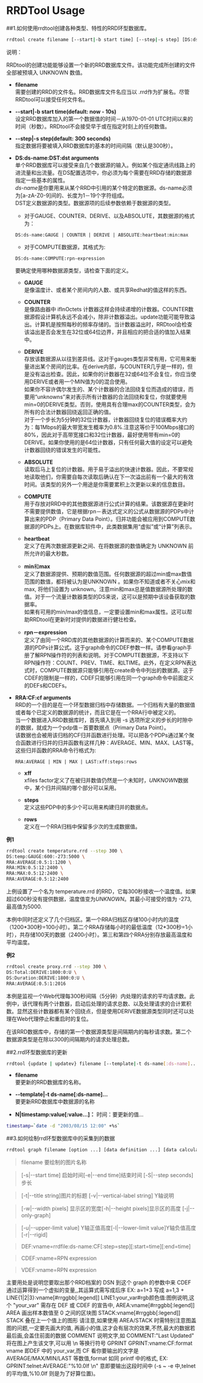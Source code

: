 # RRDTool Usage

##1.如何使用rrdtool创建各种类型、特性的RRD环型数据库。


```bash
rrdtool create filename [--start|-b start time] [--step|-s step] [DS:ds-name:DST:dst arguments] [RRA:CF:cf arguments]
```

说明：

RRDtool的创建功能能够设置一个新的RRD数据库文件。该功能完成所创建的文件全部被预填入 UNKNOWN 数值。

* **filename**   
    需要创建的RRD的文件名。RRD数据库文件名应当以 .rrd作为扩展名。尽管RRDtool可以接受任何文件名。

* **--start|-b start time(default: now - 10s)**  
    设定RRD数据库加入的第一个数据值的时间－从1970-01-01 UTC时间以来的时间（秒数）。RRDtool不会接受早于或在指定时刻上的任何数值。

* **--step|-s step(default: 300 seconds)**   
    指定数据将要被填入RRD数据库的基本的时间间隔（默认是300秒）。

* **DS:ds-name:DST:dst arguments**   
    单个RRD数据库可以接受来自几个数据源的输入。例如某个指定通讯线路上的进流量和出流量。在DS配置选项中，你必须为每个需要在RRD存储的数据源指定一些基本的属性。  
    *ds-name*是你要用来从某个RRD中引用的某个特定的数据源。ds-name必须为[a-zA-Z0-9]间的、长度为1－19个字符组成。  
    DST定义数据源的类型。数据源项的后续参数依赖于数据源的类型。   

    - 对于GAUGE、COUNTER、DERIVE、以及ABSOLUTE，其数据源的格式为：  
    ```
    DS:ds-name:GAUGE | COUNTER | DERIVE | ABSOLUTE:heartbeat:min:max
    ```  

    - 对于COMPUTE数据源，其格式为:  
    ```
    DS:ds-name:COMPUTE:rpn-expression
    ```

    要确定使用哪种数据源类型，请检查下面的定义。
    - **GAUGE**  
    是像温度计、或者某个房间内的人数、或共享Redhat的值这样的东西。

    - **COUNTER**  
    是像路由器中 ifInOctets 计数器这样会持续递增的计数器。COUNTER数据源假设计算机永远不会减小，除非计数器溢出。update功能可能导致溢出。计算机是按照每秒的频率存储的。当计数器溢出时，RRDtool会检查该溢出是否会发生在32位或64位边界，并且相应的把合适的值加入结果中。

    - **DERIVE**  
    存放该数据源从以往到差异线。这对于gauges类型非常有用，它可用来衡量进出某个房间的比率。在derive内部，与COUNTER几乎是一样的，但是没有溢出检查。因此，如果你的计数器在32或64位不会复位，你应当使用DERIVE或者用一个MIN值为0的混合使用。  
如果你不容许偶尔发生的、某个计数器的合法回绕复位而造成的错误，而要用“unknowns”来对表示所有计数器的合法回绕和复位，你就要使用min=0的DERIVE类型。否则，使用具有合理max的COUNTER类型，会为所有的合法计数器回绕返回正确的值。  
对于一个步长为5分钟的32位计数器，计数器回绕复位的错误概率大约为：每1Mbps的最大带宽发生概率为0.8%.注意这等价于100Mbps接口的80%，因此对于高带宽接口和32位计数器，最好使用带有min=0的DERIVE。如果你使用的是64位计数器，只有任何最大值的设定可以避免计数器回绕的错误发生的可能性。  

    - **ABSOLUTE**  
读取后马上复位的计数器。用于易于溢出的快速计数器。因此，不要常规地读取他们，你需要自每次读取后确认在下一次溢出前有一个最大的有效时间。该类型的另外一个用途是你需要累积上次更新以来的信息数目。

    - **COMPUTE**  
用于存放对RRD中的其他数据源进行公式计算的结果。该数据源在更新时不需要提供数值，它是根据rpn－表达式定义的公式从数据源的PDPs中计算出来的PDP（Primary Data Point）。归并功能会被应用到COMPUTE数据源的PDPs上。在数据库软件中，此类数据集用“虚拟”或“计算”列表示。  

    - **heartbeat**  
定义了在两次数据源更新之间、在将数据源的数值确定为 UNKNOWN 前所允许的最大秒数。  

    - **min**和**max**   
    定义了数据源提供、预期的数值范围。任何数据源的超过min或max数值范围的数值，都将被认为是UNKNOWN 。如果你不知道或者不关心mix和max, 将他们设置为 unknown。注意min和max总是值数据源所处理的数值。对于一个流量计数器类型的DS来说，这可以是预期中该设备获取的数据率。  
如果有可用的min/max的值信息，一定要设置min和max属性。这可以帮助RRDtool在更新时对提供的数据进行健壮检查。

    - **rpn－expression**  
定义了由同一个RRD库的其他数据源的计算而来的、某个COMPUTE数据源的PDPs计算公式。这于graph命令的CDEF参数一样。请参看graph手册了解RPN操作符的列表和说明。对于COMPUTE数据源，不支持以下RPN操作符：COUNT、PREV、TIME、和LTIME。此外，在定义RPN表达式时，COMPUTE数据源只能够引用在create命令中列出的数据源。这于CDEF的限制是一样的，CDEF只能够引用在同一个graph命令中前面定义的DEFs和CDEFs。

* **RRA:CF:cf arguments**  
    RRD的一个目的是在一个环型数据归档中存储数据。一个归档有大量的数据值或者每个已定义的数据源的统计，而且它是在一个RRA行中被定义的。  
当一个数据进入RRD数据库时，首先填入到用 -s 选项所定义的步长的时隙中的数据，就成为一个pdp值－首要数据点（Primary Data Point）。  
该数据也会被用该归档的CF归并函数进行处理。可以把各个PDPs通过某个聚合函数进行归并的归并函数有这样几种：AVERAGE、MIN、MAX、LAST等。这些归并函数的RRA命令行格式为:  
    ```
    RRA:AVERAGE | MIN | MAX | LAST:xff:steps:rows
    ```

    - **xff**  
xfiles factor定义了在被归并数值仍然是一个未知时，*UNKNOWN*数据中，某个归并间隔的哪个部分可以采用。

    - **steps**  
定义这些PDP中的多少个可以用来构建归并的数据点。

    - **rows**  
定义在一个RRA归档中保留多少次的生成数据值。

**例1**

```bash
rrdtool create temperature.rrd --step 300 \
DS:temp:GAUGE:600:-273:5000 \
RRA:AVERAGE:0.5:1:1200 \
RRA:MIN:0.5:12:2400 \
RRA:MAX:0.5:12:2400 \
RRA:AVERAGE:0.5:12:2400
```

上例设置了一个名为 temperature.rrd 的RRD，它每300秒接收一个温度值。如果超过600秒没有提供数据，温度值变为*UNKNOWN*。其最小可接受的值为 -273,最高值为5000.

本例中同时还定义了几个归档区。第一个RRA归档区存储100小时内的温度（1200\*300秒=100小时）。第二个RRA存储每小时的最低温度（12\*300秒=1小时），共存储100天的数据（2400小时）。第三和第四个RRA分别存放最高温度和平均温度。

**例2**

```bash
rrdtool create proxy.rrd --step 300 \
DS:Total:DERIVE:1800:0:U \
DS:Duration:DERIVE:1800:0:U \
RRA:AVERAGE:0.5:1:2016
```

本例是监视一个Web代理每300秒间隔（5分钟）内处理的请求的平均请求数。此例中，该代理有两个计数器，启动后处理的请求总数、以及处理请求的合计累积数。显然这些计数器都有某个回绕点，但是使用DERIVE数据源类型同时还可以处理在Web代理停止和重启时的复位。

在该RRD数据库中，存储的第一个数据源类型是间隔期内的每秒请求数。第二个数据源类型是在除以300的间隔期内的请求处理总数。

##2.rrd环型数据库的更新

```bash
rrdtool {update | updatev} filename [--template|-t ds-name[:ds-name]...] N|timestamp:value[:value...] at-timestamp@value[:value...] [timestamp:value[:value...] ...]
```

* **filename**  
要更新的RRD数据库的名称。

* **--template|-t ds-name[:ds-name]...**  
要更新RRD数据库中数据源的名称

* **N|timestamp:value[:value...]：**
时间：要更新的值...

```bash
timestamp=`date -d "2003/08/15 12:00" +%s`
```

##3.如何绘制rrd环型数据库中的采集到的数据

```bash
rrdtool graph filename [option ...] [data definition ...] [data calculation ...] [variable definition ...] [graph element ...] [print element ...]
```

>filename 要绘制的图片名称

>[-s|--start time] 启始时间[-e|--end time]结束时间 [-S|--step seconds]步长

>[-t|--title string]图片的标题 [-v|--vertical-label string] Y轴说明

>[-w|--width pixels] 显示区的宽度[-h|--height pixels]显示区的高度 [-j|--only-graph]

>[-u|--upper-limit value] Y轴正值高度[-l|--lower-limit value]Y轴负值高度 [-r|--rigid]

>DEF:vname=rrdfile:ds-name:CF[:step=step][:start=time][:end=time]

>CDEF:vname=RPN expression

>VDEF:vname=RPN expression


主要用处是说明您要取出那个RRD档案的 DSN 到这个 graph 的参数中来 CDEF 通过运算得到一个虚拟的变量,,其运算式需写成后序 EX: a=1+3 写成 a=1,3 + LINE{1|2|3}:vname[#rrggbb[:legend]] LINE1:your_var#rgb颜色值:图例说明,这个 "your_var" 需存在 DEF 或 CDEF 的宣告中, AREA:vname[#rrggbb[:legend]] AREA 画出样本数值至 0 之间的区块图 STACK:vname[#rrggbb[:legend]] STACK 叠在上一个值上的图形 请注意,如果使用 AREA/STACK 时需特别注意图盖图的问题,一定要先画大的值, 再画小的值,这才会有层次的效果,不然,最大的数据若最后画,会盖住前面的数据 COMMENT 说明文字,如 COMMENT:"Last Updated" 将在图上产生该文字,可以用 \n 等换行符号 GPRINT GPRINT:vname:CF:format vname 即DEF 中的 your_var,而 CF 看你要输出的文字是 AVERAGE/MAX/MIN/LAST 等数值,format 如同 printf 中的格式, EX: GPRINT:telnet:AVERAGE:"%10.0lf \n" 意即要输出这段时间中 (-s ~ -e 中,telnet的平均值,%10.0lf 则是为了好算位置)。
